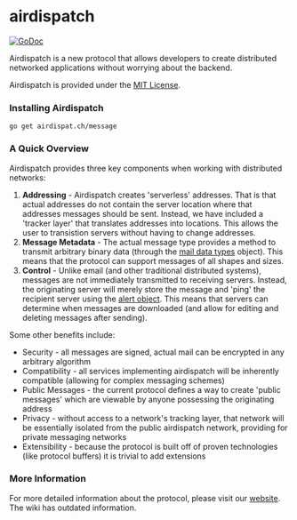 airdispatch
============

[![GoDoc](https://godoc.org/airdispat.ch?status.svg)](https://godoc.org/airdispat.ch)

Airdispatch is a new protocol that allows developers to create distributed networked applications without worrying about the backend.

Airdispatch is provided under the [MIT License](https://github.com/huntaub/airdispatch-protocol/blob/master/LICENSE).

### Installing Airdispatch

    go get airdispat.ch/message

### A Quick Overview

Airdispatch provides three key components when working with distributed networks:

  1. **Addressing** - Airdispatch creates 'serverless' addresses. That is that actual addresses do not contain the server location where that addresses messages should be sent. Instead, we have included a 'tracker layer' that translates addresses into locations. This allows the user to transistion servers without having to change addresses.
  2. **Message Metadata** - The actual message type provides a method to transmit arbitrary binary data (through the [mail data types](https://github.com/huntaub/airdispatch-protocol/blob/master/airdispatch/Message.proto#L91) object). This means that the protocol can support messages of all shapes and sizes.
  3. **Control** - Unlike email (and other traditional distributed systems), messages are not immediately transmitted to receiving servers. Instead, the originating server will merely store the message and 'ping' the recipient server using the [alert object](https://github.com/huntaub/airdispatch-protocol/blob/master/airdispatch/Message.proto#L56). This means that servers can determine when messages are downloaded (and allow for editing and deleting messages after sending).

Some other benefits include:
  - Security - all messages are signed, actual mail can be encrypted in any arbitrary algorithm
  - Compatibility - all services implementing airdispatch will be inherently compatible (allowing for complex messaging schemes)
  - Public Messages - the current protocol defines a way to create 'public messages' which are viewable by anyone possessing the originating address
  - Privacy - without access to a network's tracking layer, that network will be essentially isolated from the public airdispatch network, providing for private messaging networks
  - Extensibility - because the protocol is built off of proven technologies (like protocol buffers) it is trivial to add extensions

### More Information

For more detailed information about the protocol, please visit our [website](http://airdispat.ch). The wiki has outdated information.

